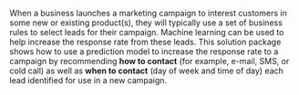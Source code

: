 
When a business launches a marketing campaign to interest customers in some new or existing product(s), they will typically use  a set of  business rules to select leads for their campaign.  Machine learning can be used to help increase the response rate from these leads.   This solution package shows how to use a prediction model to increase the response rate to a campaign by recommending  <strong>how to contact</strong> (for example, e-mail, SMS, or cold call) as well as <strong>when to contact</strong> (day of week and time of day) each lead identified for use in a new campaign.